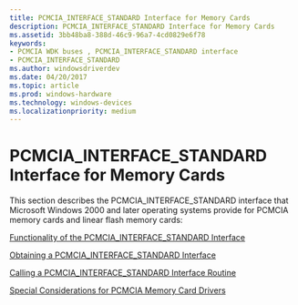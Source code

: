 ```yaml
---
title: PCMCIA_INTERFACE_STANDARD Interface for Memory Cards
description: PCMCIA_INTERFACE_STANDARD Interface for Memory Cards
ms.assetid: 3bb48ba8-388d-46c9-96a7-4cd0829e6f78
keywords:
- PCMCIA WDK buses , PCMCIA_INTERFACE_STANDARD interface
- PCMCIA_INTERFACE_STANDARD
ms.author: windowsdriverdev
ms.date: 04/20/2017
ms.topic: article
ms.prod: windows-hardware
ms.technology: windows-devices
ms.localizationpriority: medium
---
```


# PCMCIA\_INTERFACE\_STANDARD Interface for Memory Cards





This section describes the PCMCIA\_INTERFACE\_STANDARD interface that Microsoft Windows 2000 and later operating systems provide for PCMCIA memory cards and linear flash memory cards:

[Functionality of the PCMCIA\_INTERFACE\_STANDARD Interface](https://msdn.microsoft.com/library/windows/hardware/ff537117)

[Obtaining a PCMCIA\_INTERFACE\_STANDARD Interface](https://msdn.microsoft.com/library/windows/hardware/ff537439)

[Calling a PCMCIA\_INTERFACE\_STANDARD Interface Routine](https://msdn.microsoft.com/library/windows/hardware/ff537023)

[Special Considerations for PCMCIA Memory Card Drivers](https://msdn.microsoft.com/library/windows/hardware/ff538196)

 

 





